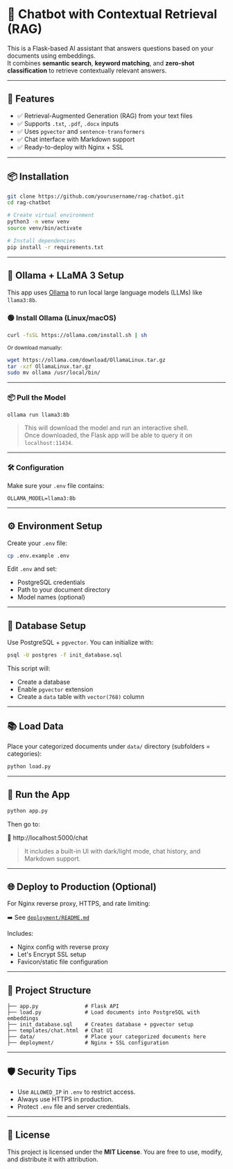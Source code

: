 # 🧠 Chatbot with Contextual Retrieval (RAG)

This is a Flask-based AI assistant that answers questions based on your documents using embeddings.  
It combines **semantic search**, **keyword matching**, and **zero-shot classification** to retrieve contextually relevant answers.

---

## 🚀 Features
- ✅ Retrieval-Augmented Generation (RAG) from your text files
- ✅ Supports `.txt`, `.pdf`, `.docx` inputs
- ✅ Uses `pgvector` and `sentence-transformers`
- ✅ Chat interface with Markdown support
- ✅ Ready-to-deploy with Nginx + SSL

---

## 📦 Installation

```bash
git clone https://github.com/yourusername/rag-chatbot.git
cd rag-chatbot

# Create virtual environment
python3 -m venv venv
source venv/bin/activate

# Install dependencies
pip install -r requirements.txt
```

---

## 🧠 Ollama + LLaMA 3 Setup

This app uses [Ollama](https://ollama.com) to run local large language models (LLMs) like `llama3:8b`.

### 🟢 Install Ollama (Linux/macOS)

```bash
curl -fsSL https://ollama.com/install.sh | sh
```

<sub>Or download manually:</sub>

```bash
wget https://ollama.com/download/OllamaLinux.tar.gz
tar -xzf OllamaLinux.tar.gz
sudo mv ollama /usr/local/bin/
```

---

### 📦 Pull the Model

```bash
ollama run llama3:8b
```

> This will download the model and run an interactive shell.  
> Once downloaded, the Flask app will be able to query it on `localhost:11434`.

---

### 🛠️ Configuration

Make sure your `.env` file contains:

```env
OLLAMA_MODEL=llama3:8b
```

---

## ⚙️ Environment Setup

Create your `.env` file:

```bash
cp .env.example .env
```

Edit `.env` and set:
- PostgreSQL credentials
- Path to your document directory
- Model names (optional)

---

## 🧠 Database Setup

Use PostgreSQL + `pgvector`. You can initialize with:

```bash
psql -U postgres -f init_database.sql
```

This script will:
- Create a database
- Enable `pgvector` extension
- Create a `data` table with `vector(768)` column

---

## 📚 Load Data

Place your categorized documents under `data/` directory (subfolders = categories):

```bash
python load.py
```

---

## 💬 Run the App

```bash
python app.py
```

Then go to:

📍 http://localhost:5000/chat

> It includes a built-in UI with dark/light mode, chat history, and Markdown support.

---

## 🌐 Deploy to Production (Optional)

For Nginx reverse proxy, HTTPS, and rate limiting:

➡️ See [`deployment/README.md`](deployment/README.md)

Includes:
- Nginx config with reverse proxy
- Let's Encrypt SSL setup
- Favicon/static file configuration

---

## 📁 Project Structure

```
├── app.py               # Flask API
├── load.py              # Load documents into PostgreSQL with embeddings
├── init_database.sql    # Creates database + pgvector setup
├── templates/chat.html  # Chat UI
├── data/                # Place your categorized documents here
├── deployment/          # Nginx + SSL configuration
```

---

## 🛡️ Security Tips

- Use `ALLOWED_IP` in `.env` to restrict access.
- Always use HTTPS in production.
- Protect `.env` file and server credentials.

---

## 📄 License

This project is licensed under the **MIT License**.
You are free to use, modify, and distribute it with attribution.

